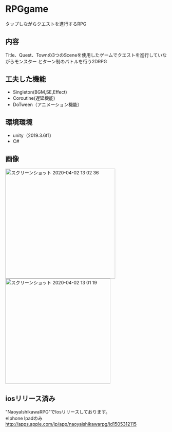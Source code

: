 # RPGgame
タップしながらクエストを進行するRPG

## 内容
Title、Quest、Townの3つのSceneを使用したゲームでクエストを進行していながらモンスター
とターン制のバトルを行う2DRPG

## 工夫した機能
- Singleton(BGM,SE,Effect)
- Coroutine(遅延機能)
- DoTween（アニメーション機能）


## 環境環境
- unity（2019.3.6f1）  
- C#  

## 画像

<img width="342" alt="スクリーンショット 2020-04-02 13 02 36" src="https://user-images.githubusercontent.com/56381794/78501384-91044f80-7796-11ea-9f5c-cb7a2ed870c0.png"><img width="327" alt="スクリーンショット 2020-04-02 13 01 19" src="https://user-images.githubusercontent.com/56381794/78501404-a4afb600-7796-11ea-84e0-66e87c547c32.png">

## iosリリース済み
 "NaoyaIshikawaRPG"でIosリリースしております。  
 ※Iphone Ipadのみ  
 http://apps.apple.com/jp/app/naoyaishikawarpg/id1505312115  
 
